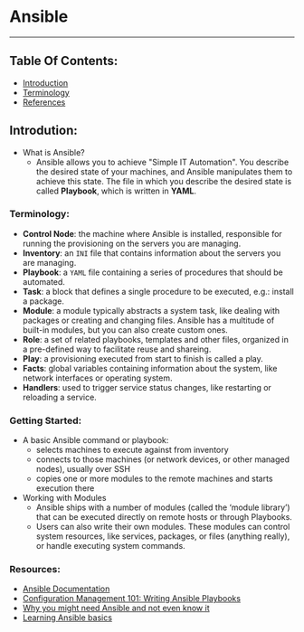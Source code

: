 # Ansible 

***************************
## Table Of Contents: 
  - [Introduction](#introdution)
  - [Terminology](#terminology)
  - [References](#reference)

## Introdution:
- What is Ansible?
  - Ansible allows you to achieve "Simple IT Automation". You describe the desired state of your machines, and Ansible manipulates them to achieve this state. The file in which you describe the desired state is called **Playbook**, which is written in **YAML**.

### Terminology:
- **Control Node**: the machine where Ansible is installed, responsible for running the provisioning on the servers you are managing.
- **Inventory**: an `INI` file that contains information about the servers you are managing.
- **Playbook**: a `YAML` file containing a series of procedures that should be automated.
- **Task**: a block that defines a single procedure to be executed, e.g.: install a package.
- **Module**: a module typically abstracts a system task, like dealing with packages or creating and changing files. Ansible has a multitude of built-in modules, but you can also create custom ones.
- **Role**: a set of related playbooks, templates and other files, organized in a pre-defined way to facilitate reuse and shareing.
- **Play**: a provisioning executed from start to finish is called a play.
- **Facts**: global variables containing information about the system, like network interfaces or operating system.
- **Handlers**: used to trigger service status changes, like restarting or reloading a service.

### Getting Started:
- A basic Ansible command or playbook:
  - selects machines to execute against from inventory
  - connects to those machines (or network devices, or other managed nodes), usually over SSH
  - copies one or more modules to the remote machines and starts execution there
- Working with Modules
  - Ansible ships with a number of modules (called the ‘module library’) that can be executed directly on remote hosts or through Playbooks.
  - Users can also write their own modules. These modules can control system resources, like services, packages, or files (anything really), or handle executing system commands.

### Resources:
- [Ansible Documentation](https://docs.ansible.com/)
- [Configuration Management 101: Writing Ansible Playbooks](https://www.digitalocean.com/community/tutorials/configuration-management-101-writing-ansible-playbooks)
- [Why you might need Ansible and not even know it](https://www.freecodecamp.org/news/why-you-might-need-ansible-and-not-even-know-it-d33b6e4b2ebe/)
- [Learning Ansible basics](https://www.redhat.com/en/topics/automation/learning-ansible-tutorial)
